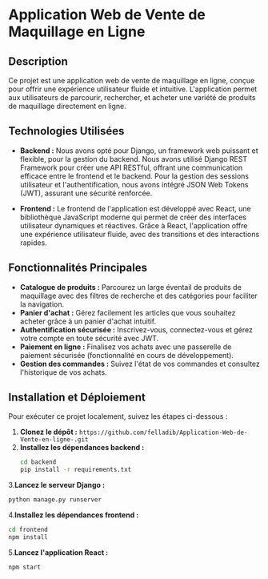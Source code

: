 # Application Web de Vente de Maquillage en Ligne

## Description

Ce projet est une application web de vente de maquillage en ligne, conçue pour offrir une expérience utilisateur fluide et intuitive. L'application permet aux utilisateurs de parcourir, rechercher, et acheter une variété de produits de maquillage directement en ligne.

## Technologies Utilisées

- **Backend :** Nous avons opté pour Django, un framework web puissant et flexible, pour la gestion du backend. Nous avons utilisé Django REST Framework pour créer une API RESTful, offrant une communication efficace entre le frontend et le backend. Pour la gestion des sessions utilisateur et l'authentification, nous avons intégré JSON Web Tokens (JWT), assurant une sécurité renforcée.
  
- **Frontend :** Le frontend de l'application est développé avec React, une bibliothèque JavaScript moderne qui permet de créer des interfaces utilisateur dynamiques et réactives. Grâce à React, l'application offre une expérience utilisateur fluide, avec des transitions et des interactions rapides.

## Fonctionnalités Principales

- **Catalogue de produits :** Parcourez un large éventail de produits de maquillage avec des filtres de recherche et des catégories pour faciliter la navigation.
- **Panier d'achat :** Gérez facilement les articles que vous souhaitez acheter grâce à un panier d'achat intuitif.
- **Authentification sécurisée :** Inscrivez-vous, connectez-vous et gérez votre compte en toute sécurité avec JWT.
- **Paiement en ligne :** Finalisez vos achats avec une passerelle de paiement sécurisée (fonctionnalité en cours de développement).
- **Gestion des commandes :** Suivez l'état de vos commandes et consultez l'historique de vos achats.

## Installation et Déploiement

Pour exécuter ce projet localement, suivez les étapes ci-dessous :

1. **Clonez le dépôt :** `https://github.com/felladib/Application-Web-de-Vente-en-ligne-.git`
2. **Installez les dépendances backend :**
   ```bash
   cd backend
   pip install -r requirements.txt
3.**Lancez le serveur Django :**
```bash
python manage.py runserver
```
4.**Installez les dépendances frontend :**
```bash
cd frontend
npm install
```
5.**Lancez l'application React :**
```bash
npm start
```
